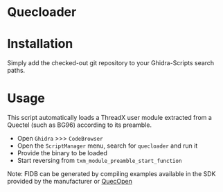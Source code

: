 # Quecloader

# Installation
Simply add the checked-out git repository to your Ghidra-Scripts search paths.

# Usage
This script automatically loads a ThreadX user module extracted from a Quectel (such as BG96) according to its preamble.

* Open `Ghidra` >>> `CodeBrowser`
* Open the `ScriptManager` menu, search for `quecloader` and run it
* Provide the binary to be loaded
* Start reversing from `txm_module_preamble_start_function`

Note: FIDB can be generated by compiling examples available in the SDK provided by the manufacturer or [QuecOpen](https://github.com/quectel-wireless-solutions/QuecOpen)
